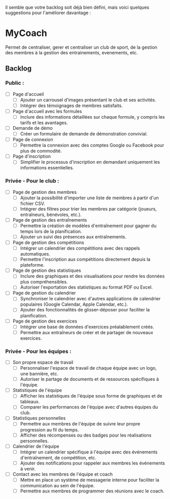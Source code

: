Il semble que votre backlog soit déjà bien défini, mais voici quelques suggestions pour l'améliorer davantage :
# MyCoach

Permet de centraliser, gerer et centraliser un club de sport, de la gestion des membres à la gestion des entrainements, evenements, etc.


## Backlog
### Public :
- [ ] Page d'accueil
  - [ ] Ajouter un carrousel d'images présentant le club et ses activités.
  - [ ] Intégrer des témoignages de membres satisfaits.
- [ ] Page d'accueil avec les formules
  - [ ] Inclure des informations détaillées sur chaque formule, y compris les tarifs et les avantages.
- [ ] Demande de démo
  - [ ] Créer un formulaire de demande de démonstration convivial.
- [ ] Page de connexion
  - [ ] Permettre la connexion avec des comptes Google ou Facebook pour plus de commodité.
- [ ] Page d'inscription
  - [ ] Simplifier le processus d'inscription en demandant uniquement les informations essentielles.

### Privée - Pour le club :
- [ ] Page de gestion des membres
  - [ ] Ajouter la possibilité d'importer une liste de membres à partir d'un fichier CSV.
  - [ ] Intégrer des filtres pour trier les membres par catégorie (joueurs, entraîneurs, bénévoles, etc.).
- [ ] Page de gestion des entraînements
  - [ ] Permettre la création de modèles d'entraînement pour gagner du temps lors de la planification.
  - [ ] Ajouter un suivi des présences aux entraînements.
- [ ] Page de gestion des compétitions
  - [ ] Intégrer un calendrier des compétitions avec des rappels automatiques.
  - [ ] Permettre l'inscription aux compétitions directement depuis la plateforme.
- [ ] Page de gestion des statistiques
  - [ ] Inclure des graphiques et des visualisations pour rendre les données plus compréhensibles.
  - [ ] Autoriser l'exportation des statistiques au format PDF ou Excel.
- [ ] Page de gestion du calendrier
  - [ ] Synchroniser le calendrier avec d'autres applications de calendrier populaires (Google Calendar, Apple Calendar, etc.).
  - [ ] Ajouter des fonctionnalités de glisser-déposer pour faciliter la planification.
- [ ] Page de gestion des exercices
  - [ ] Intégrer une base de données d'exercices préalablement créés.
  - [ ] Permettre aux entraîneurs de créer et de partager de nouveaux exercices.

### Privée - Pour les équipes :
- [ ] Son propre espace de travail
  - [ ] Personnaliser l'espace de travail de chaque équipe avec un logo, une bannière, etc.
  - [ ] Autoriser le partage de documents et de ressources spécifiques à l'équipe.
- [ ] Statistiques de l'équipe
  - [ ] Afficher les statistiques de l'équipe sous forme de graphiques et de tableaux.
  - [ ] Comparer les performances de l'équipe avec d'autres équipes du club.
- [ ] Statistiques personnelles
  - [ ] Permettre aux membres de l'équipe de suivre leur propre progression au fil du temps.
  - [ ] Afficher des récompenses ou des badges pour les réalisations personnelles.
- [ ] Calendrier de l'équipe
  - [ ] Intégrer un calendrier spécifique à l'équipe avec des événements d'entraînement, de compétition, etc.
  - [ ] Ajouter des notifications pour rappeler aux membres les événements à venir.
- [ ] Contact avec les membres de l'équipe et coach
  - [ ] Mettre en place un système de messagerie interne pour faciliter la communication au sein de l'équipe.
  - [ ] Permettre aux membres de programmer des réunions avec le coach.
